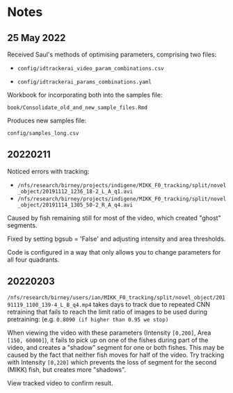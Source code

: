 # Notes

## 25 May 2022

Received Saul's methods of optimising parameters, comprising two files:

- `config/idtrackerai_video_param_combinations.csv`

- `config/idtrackerai_params_combinations.yaml`

Workbook for incorporating both into the samples file:

`book/Consolidate_old_and_new_sample_files.Rmd`

Produces new samples file:

`config/samples_long.csv`

## 20220211

Noticed errors with tracking:

* `/nfs/research/birney/projects/indigene/MIKK_F0_tracking/split/novel_object/20191112_1236_18-2_L_A_q1.avi`
* `/nfs/research/birney/projects/indigene/MIKK_F0_tracking/split/novel_object/20191114_1305_50-2_R_A_q4.avi`

Caused by fish remaining still for most of the video, which created "ghost" segments. 

Fixed by setting bgsub = 'False' and adjusting intensity and area thresholds.

Code is configured in a way that only allows you to change parameters for all four quadrants. 

## 20220203

`/nfs/research/birney/users/ian/MIKK_F0_tracking/split/novel_object/20191119_1100_139-4_L_B_q4.mp4` takes days to track due to repeated CNN retraining that fails to reach the limit ratio of images to be used during pretraining: (e.g. `0.8090 (if higher than 0.95 we stop)`

When viewing the video with these parameters (Intensity `[0,200]`, Area `[150, 60000]`), it fails to pick up on one of the fishes during part of the video, and creates a "shadow" segment for one or both fishes.
This may be caused by the fact that neither fish moves for half of the video.
Try tracking with Intensity `[0,220]` which prevents the loss of segment for the second (MIKK) fish, but creates more "shadows".

View tracked video to confirm result.

